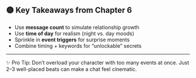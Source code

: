 ## 🟡 Key Takeaways from Chapter 6

* Use **message count** to simulate relationship growth
* Use **time of day** for realism (night vs. day moods)
* Sprinkle in **event triggers** for surprise moments
* Combine timing + keywords for “unlockable” secrets

---

✨ Pro Tip: Don’t overload your character with too many events at once. Just 2–3 well-placed beats can make a chat feel cinematic.

